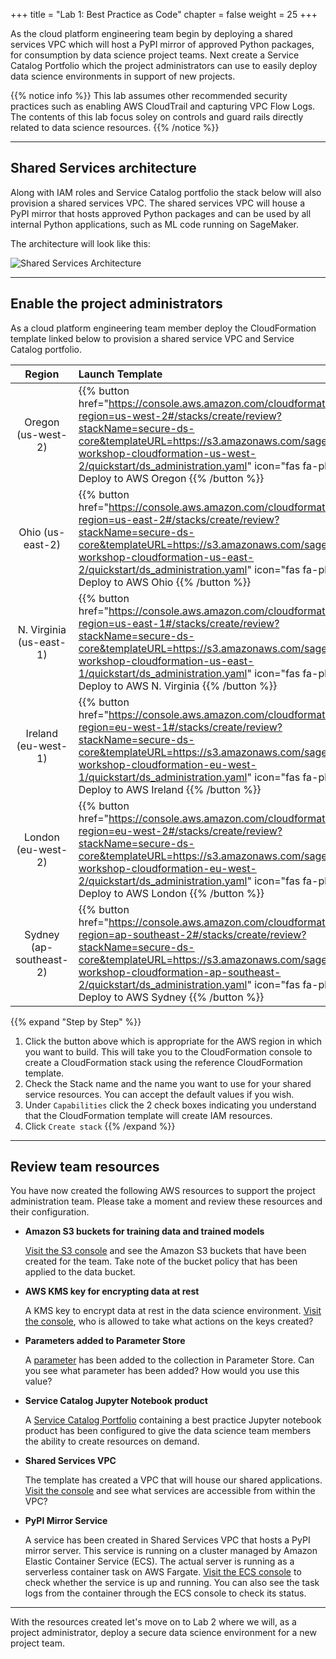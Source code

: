 +++
title = "Lab 1: Best Practice as Code"
chapter = false
weight = 25
+++

As the cloud platform engineering team begin by deploying a shared services VPC which will host a PyPI mirror of approved Python packages, for consumption by data science project teams.  Next create a Service Catalog Portfolio which the project administrators can use to easily deploy data science environments in support of new projects.

{{% notice info %}}
This lab assumes other recommended security practices such as enabling AWS CloudTrail and capturing VPC Flow Logs.  The contents of this lab focus soley on controls and guard rails directly related to data science resources.
{{% /notice %}}

---

## Shared Services architecture

Along with IAM roles and Service Catalog portfolio the stack below will also provision a shared services VPC. The shared services VPC will house a PyPI mirror that hosts approved Python packages and can be used by all internal Python applications, such as ML code running on SageMaker.

The architecture will look like this:

![Shared Services Architecture](/images/sec-ds-architecture-simplified-v1.jpg)

---

## Enable the project administrators

As a cloud platform engineering team member deploy the CloudFormation template linked below to provision a shared service VPC and Service Catalog portfolio.

| Region | Launch Template |
|:---:|:---|
| Oregon (us-west-2) | {{% button href="https://console.aws.amazon.com/cloudformation/home?region=us-west-2#/stacks/create/review?stackName=secure-ds-core&templateURL=https://s3.amazonaws.com/sagemaker-workshop-cloudformation-us-west-2/quickstart/ds_administration.yaml" icon="fas fa-play" %}} Deploy to AWS Oregon {{% /button %}} |
| Ohio (us-east-2) | {{% button href="https://console.aws.amazon.com/cloudformation/home?region=us-east-2#/stacks/create/review?stackName=secure-ds-core&templateURL=https://s3.amazonaws.com/sagemaker-workshop-cloudformation-us-east-2/quickstart/ds_administration.yaml" icon="fas fa-play" %}} Deploy to AWS Ohio {{% /button %}} |
| N. Virginia (us-east-1) | {{% button href="https://console.aws.amazon.com/cloudformation/home?region=us-east-1#/stacks/create/review?stackName=secure-ds-core&templateURL=https://s3.amazonaws.com/sagemaker-workshop-cloudformation-us-east-1/quickstart/ds_administration.yaml" icon="fas fa-play" %}} Deploy to AWS N. Virginia {{% /button %}} |
| Ireland (eu-west-1) | {{% button href="https://console.aws.amazon.com/cloudformation/home?region=eu-west-1#/stacks/create/review?stackName=secure-ds-core&templateURL=https://s3.amazonaws.com/sagemaker-workshop-cloudformation-eu-west-1/quickstart/ds_administration.yaml" icon="fas fa-play" %}} Deploy to AWS Ireland {{% /button %}} |
| London (eu-west-2) | {{% button href="https://console.aws.amazon.com/cloudformation/home?region=eu-west-2#/stacks/create/review?stackName=secure-ds-core&templateURL=https://s3.amazonaws.com/sagemaker-workshop-cloudformation-eu-west-2/quickstart/ds_administration.yaml" icon="fas fa-play" %}} Deploy to AWS London {{% /button %}} |
| Sydney (ap-southeast-2) | {{% button href="https://console.aws.amazon.com/cloudformation/home?region=ap-southeast-2#/stacks/create/review?stackName=secure-ds-core&templateURL=https://s3.amazonaws.com/sagemaker-workshop-cloudformation-ap-southeast-2/quickstart/ds_administration.yaml" icon="fas fa-play" %}} Deploy to AWS Sydney {{% /button %}} |

{{% expand "Step by Step" %}}
1. Click the button above which is appropriate for the AWS region in which you want to build.  This will take you to the CloudFormation console to create a CloudFormation stack using the reference CloudFormation template.  
1. Check the Stack name and the name you want to use for your shared service resources.  You can accept the default values if you wish.
1. Under `Capabilities` click the 2 check boxes indicating you understand that the CloudFormation template will create IAM resources.
1. Click `Create stack`
{{% /expand %}}
---

## Review team resources

You have now created the following AWS resources to support the project administration team.  Please take a moment and review these resources and their configuration.

- **Amazon S3 buckets for training data and trained models**

    [Visit the S3 console](https://console.aws.amazon.com/s3/home) and see the Amazon S3 buckets that have been created for the team.  Take note of the bucket policy that has been applied to the data bucket.

- **AWS KMS key for encrypting data at rest**

    A KMS key to encrypt data at rest in the data science environment. [Visit the console](https://console.aws.amazon.com/kms/home?#/kms/home), who is allowed to take what actions on the keys created?

- **Parameters added to Parameter Store**

    A [parameter](https://console.aws.amazon.com/systems-manager/parameters) has been added to the collection in Parameter Store.  Can you see what parameter has been added?  How would you use this value?

- **Service Catalog Jupyter Notebook product**

    A [Service Catalog Portfolio](https://console.aws.amazon.com/servicecatalog/console?#portfolios) containing a best practice Jupyter notebook product has been configured to give the data science team members the ability to create resources on demand.

- **Shared Services VPC**

    The template has created a VPC that will house our shared applications. [Visit the console](https://console.aws.amazon.com/vpc/home) and see what services are accessible from within the VPC?

- **PyPI Mirror Service**

    A service has been created in Shared Services VPC that hosts a PyPI mirror server. This service is running on a cluster managed by Amazon Elastic Container Service (ECS). The actual server is running as a serverless container task on AWS Fargate. [Visit the ECS console](https://console.aws.amazon.com/ecs/home) to check whether the service is up and running. You can also see the task logs from the container through the ECS console to check its status.

---

With the resources created let's move on to Lab 2 where we will, as a project administrator, deploy a secure data science environment for a new project team.
